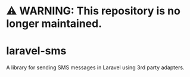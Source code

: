 # :warning: WARNING: This repository is no longer maintained.

# laravel-sms

A library for sending SMS messages in Laravel using 3rd party adapters.

